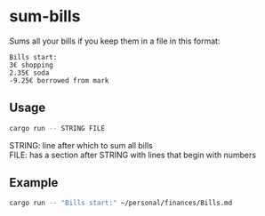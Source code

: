 # sum-bills

Sums all your bills if you keep them in a file in this format:

```
Bills start:
3€ shopping
2.35€ soda
-9.25€ borrowed from mark
```

## Usage

```sh
cargo run -- STRING FILE
```

STRING: line after which to sum all bills\
FILE: has a section after STRING with lines that begin with numbers

## Example

```sh
cargo run -- "Bills start:" ~/personal/finances/Bills.md
```
